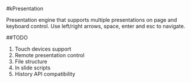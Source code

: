 #kPresentation

Presentation engine that supports multiple presentations on page and keyboard control. Use left/right arrows, space, enter and esc to navigate.

##TODO

1. Touch devices support
2. Remote presentation control
3. File structure
4. In slide scripts
5. History API compatibility